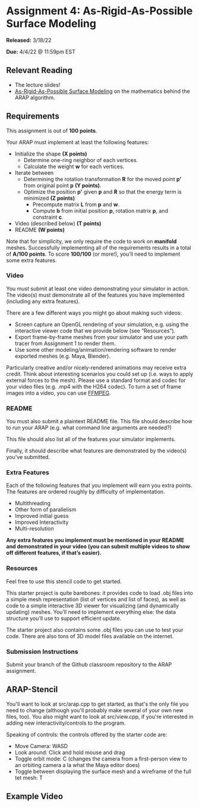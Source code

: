 # Assignment 4: As-Rigid-As-Possible Surface Modeling


**Released:** 3/18/22

**Due:** 4/4/22 @ 11:59pm EST


## Relevant Reading

- The lecture slides!
- [As-Rigid-As-Possible Surface Modeling](https://igl.ethz.ch/projects/ARAP/arap_web.pdf) on the mathematics behind the ARAP algorithm.


## Requirements

This assignment is out of **100 points**.

Your ARAP must implement at least the following features:

* Initialize the shape **(X points)**
  * Determine one-ring neighbor of each vertices.
  * Calculate the weight **w** for each vertices.
* Iterate between 
    * Determining the rotation transformation **R** for the moved point **p'** from original point **p** **(Y points)**.
    * Optimize the position **p'** given **p** and **R** so that the energy term is minimized **(Z points)**
        * Precompute matrix **L** from **p** and **w**. 
        * Compute **b** from initial position **p**, rotation matrix **p**, and constraint **c**.
* Video (described below) **(T points)**
* README **(W points)**

Note that for simplicity, we only require the code to work on **manifold** meshes. Successfully implementing all of the requirements results in a total of **A/100 points**.
To score **100/100** (or more!), you’ll need to implement some extra features.

### Video

You must submit at least one video demonstrating your simulator in action. The video(s) must demonstrate all of the features you have implemented (including any extra features).

There are a few different ways you might go about making such videos:

* Screen capture an OpenGL rendering of your simulation, e.g. using the interactive viewer code that we provide below (see “Resources”).
* Export frame-by-frame meshes from your simulator and use your path tracer from Assignment 1 to render them.
* Use some other modeling/animation/rendering software to render exported meshes (e.g. Maya, Blender).

Particularly creative and/or nicely-rendered animations may receive extra credit. Think about interesting scenarios you could set up (i.e. ways to apply external forces to the mesh).
Please use a standard format and codec for your video files (e.g. .mp4 with the H264 codec).
To turn a set of frame images into a video, you can use [FFMPEG](https://hamelot.io/visualization/using-ffmpeg-to-convert-a-set-of-images-into-a-video/).

### README

You must also submit a plaintext README file. This file should describe how to run your ARAP (e.g. what command line arguments are needed?)

This file should also list all of the features your simulator implements.

Finally, it should describe what features are demonstrated by the video(s) you’ve submitted.

### Extra Features
Each of the following features that you implement will earn you extra points. The features are ordered roughly by difficulty of implementation.

* Multithreading
* Other form of parallelism
* Improved initial guess
* Improved Interactivity 
* Multi-resolution


**Any extra features you implement must be mentioned in your README and demonstrated in your video (you can submit multiple videos to show off different features, if that’s easier).**

### Resources

Feel free to use this stencil code to get started.

This starter project is quite barebones: it provides code to load .obj files into a simple mesh representation (list of vertices and list of faces), as well as code to a simple interactive 3D viewer for visualizing (and dynamically updating) meshes. You’ll need to implement everything else: the data structure you’ll use to support efficient update.

The starter project also contains some .obj files you can use to test your code. There are also tons of 3D model files available on the internet. 

### Submission Instructions

Submit your branch of the Github classroom repository to the ARAP assignment.

## ARAP-Stencil

You'll want to look at src/arap.cpp to get started, as that's the only file you need to change (although you'll probably make several of your own new files, too).
You also might want to look at src/view.cpp, if you're interested in adding new interactivity/controls to the program.

Speaking of controls: the controls offered by the starter code are:
 * Move Camera: WASD
 * Look around: Click and hold mouse and drag
 * Toggle orbit mode: C (changes the camera from a first-person view to an orbiting camera a la what the Maya editor does)
 * Toggle between displaying the surface mesh and a wireframe of the full tet mesh: T


## Example Video
